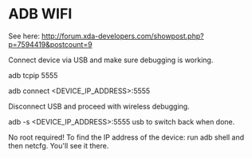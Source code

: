 ADB WIFI
=========

See here: http://forum.xda-developers.com/showpost.php?p=7594419&postcount=9

Connect device via USB and make sure debugging is working.

adb tcpip 5555

adb connect <DEVICE_IP_ADDRESS>:5555

Disconnect USB and proceed with wireless debugging.

adb -s <DEVICE_IP_ADDRESS>:5555 usb to switch back when done.

No root required!
To find the IP address of the device: run adb shell and then netcfg. You'll see it there.
